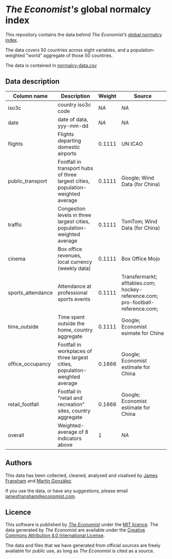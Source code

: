 # *The Economist's* global normalcy index

This repository contains the data behind *The Economist’s* [global normalcy index](https://www.economist.com/graphic-detail/tracking-the-return-to-normalcy-after-covid-19).

The data covers 50 countries across eight variables, and a population-weighted "world" aggregate of those 50 countries. 

The data is contained in [normalcy-data.csv](https://github.com/TheEconomist/normalcy-index-data/blob/main/normalcy-data.csv)


## Data description

| Column name       | Description                                                                     | Weight | Source
| ------------------| ------------------------------------------------------------------------------- | -------|-----------
| iso3c             | country iso3c code                                                              | *NA*   | *NA*
| date              | date of data, yyy-mm-dd                                                         | *NA*   | *NA*
| flights           | Flights departing domestic airports                                             | 0.1111 | UN ICAO
| public_transport  | Footfall in transport hubs of three largest cities, population-weighted average | 0.1111 | Google; Wind Data (for China)
| traffic           | Congestion levels in three largest cities, population-weighted average          | 0.1111 | TomTom; Wind Data (for China)
| cinema            | Box office revenues, local currency (weekly data)                               | 0.1111 | Box Office Mojo
| sports_attendance | Attendance at professional sports events                                        | 0.1111 | Transfermarkt; afltables.com; hockey-reference.com; pro-football-reference.com; 
| time_outside      | Time spent outside the home, country aggregate                                  | 0.1111 | Google; Economist esimate for China
| office_occupancy  | Footfall in workplaces of three largest cities, population-weighted average     | 0.1666 | Google; Economist estimate for China
| retail_footfall   | Footfall in "retail and recreation" sites, country aggregate                    | 0.1666 | Google; Economist estimate for China
| overall           | Weighted-average of 8 indicators above                                          | 1      | *NA*


## Authors

This data has been collected, cleaned, analysed and visalised by [James Fransham](https://twitter.com/JamesFransham) and [Martín González](https://twitter.com/martgnz). 

If you use the data, or have any suggestions, please email [jamesfransham@economist.com](mailto:jamesfransham@economist.com).


## Licence

This software is published by [*The Economist*](https://www.economist.com) under the [MIT licence](https://opensource.org/licenses/MIT). The data generated by *The Economist* are available under the [Creative Commons Attribution 4.0 International License](https://creativecommons.org/licenses/by/4.0/).

The data and files that we have generated from official sources are freely available for public use, as long as *The Economist* is cited as a source.